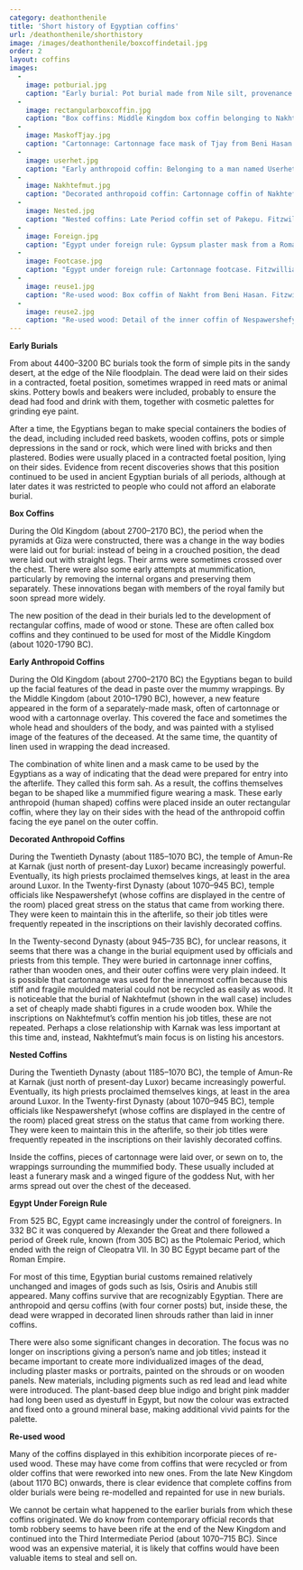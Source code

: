 ```yaml
---
category: deathonthenile
title: 'Short history of Egyptian coffins'
url: /deathonthenile/shorthistory
image: /images/deathonthenile/boxcoffindetail.jpg
order: 2
layout: coffins
images:
  -
    image: potburial.jpg
    caption: "Early burial: Pot burial made from Nile silt, provenance unknown. Fitzwilliam Museum collection: E.P.550 and E.P.549."
  -
    image: rectangularboxcoffin.jpg
    caption: "Box coffins: Middle Kingdom box coffin belonging to Nakht from Beni Hasan. Fitzwilliam Museum collection: E.68.1903."
  -
    image: MaskofTjay.jpg
    caption: "Cartonnage: Cartonnage face mask of Tjay from Beni Hasan. Fitzwilliam Museum collection: E.68.1903."
  -
    image: userhet.jpg
    caption: "Early anthropoid coffin: Belonging to a man named Userhet from Beni Hasan. Fitzwilliam Museum collection: E.88.1903."
  -
    image: Nakhtefmut.jpg
    caption: "Decorated anthropoid coffin: Cartonnage coffin of Nakhtefmut. Fitzwilliam Museum collection: E.64.1896."
  -
    image: Nested.jpg
    caption: "Nested coffins: Late Period coffin set of Pakepu. Fitzwilliam Museum collection: E.2.1869."
  - 
    image: Foreign.jpg
    caption: "Egypt under foreign rule: Gypsum plaster mask from a Roman coffin. Fitzwilliam Museum collection: E.3.1906."
  - 
    image: Footcase.jpg
    caption: "Egypt under foreign rule: Cartonnage footcase. Fitzwilliam Museum collection: E.103b.1911."
  -
    image: reuse1.jpg
    caption: "Re-used wood: Box coffin of Nakht from Beni Hasan. Fitzwilliam Museum collection: E.68.1903."
  -
    image: reuse2.jpg
    caption: "Re-used wood: Detail of the inner coffin of Nespawershefyt. Fitzwilliam Museum collection: E.1.1822."
---
```


**Early Burials**

From about 4400–3200 BC burials took the form of simple pits in the sandy desert, at the edge of the Nile floodplain. The dead were laid on their sides in a contracted, foetal position, sometimes wrapped in reed mats or animal skins. Pottery bowls and beakers were included, probably to ensure the dead had food and drink with them, together with cosmetic palettes for grinding eye paint.

After a time, the Egyptians began to make special containers the bodies of the dead, including included reed baskets, wooden coffins, pots or simple depressions in the sand or rock, which were lined with bricks and then plastered. Bodies were usually placed in a contracted foetal position, lying on their sides. Evidence from recent discoveries shows that this position continued to be used in ancient Egyptian burials of all periods, although at later dates it was restricted to people who could not afford an elaborate burial.

**Box Coffins**

During the Old Kingdom (about 2700–2170 BC), the period when the pyramids at Giza were constructed, there was a change in the way bodies were laid out for burial: instead of being in a crouched position, the dead were laid out with straight legs. Their arms were sometimes crossed over the chest. There were also some early attempts at mummification, particularly by removing the internal organs and preserving them separately. These innovations began with members of the royal family but soon spread more widely.

The new position of the dead in their burials led to the development of rectangular coffins, made of wood or stone. These are often called box coffins and they continued to be used for most of the Middle Kingdom (about 1020-1790 BC).

**Early Anthropoid Coffins**

During the Old Kingdom (about 2700–2170 BC) the Egyptians began to build up the facial features of the dead in paste over the mummy wrappings. By the Middle Kingdom (about 2010–1790 BC), however, a new feature appeared in the form of a separately-made mask, often of cartonnage or wood with a cartonnage overlay. This covered the face and sometimes the whole head and shoulders of the body, and was painted with a stylised image of the features of the deceased. At the same time, the quantity of linen used in wrapping the dead increased.

The combination of white linen and a mask came to be used by the Egyptians as a way of indicating that the dead were prepared for entry into the afterlife. They called this form sah. As a result, the coffins themselves began to be shaped like a mummified figure wearing a mask. These early anthropoid (human shaped) coffins were placed inside an outer rectangular coffin, where they lay on their sides with the head of the anthropoid coffin facing the eye panel on the outer coffin.

**Decorated Anthropoid Coffins**

During the Twentieth Dynasty (about 1185–1070 BC), the temple of Amun-Re at Karnak (just north of present-day Luxor) became increasingly powerful. Eventually, its high priests proclaimed themselves kings, at least in the area around Luxor. In the Twenty-first Dynasty (about 1070–945 BC), temple officials like Nespawershefyt (whose coffins are displayed in the centre of the room) placed great stress on the status that came from working there. They were keen to maintain this in the afterlife, so their job titles were frequently repeated in the inscriptions on their lavishly decorated coffins.

In the Twenty-second Dynasty (about 945–735 BC), for unclear reasons, it seems that there was a change in the burial equipment used by officials and priests from this temple. They were buried in cartonnage inner coffins, rather than wooden ones, and their outer coffins were very plain indeed. It is possible that cartonnage was used for the innermost coffin because this stiff and fragile moulded material could not be recycled as easily as wood. It is noticeable that the burial of Nakhtefmut (shown in the wall case) includes a set of cheaply made shabti figures in a crude wooden box. While the inscriptions on Nakhtefmut’s coffin mention his job titles, these are not repeated. Perhaps a close relationship with Karnak was less important at this time and, instead, Nakhtefmut’s main focus is on listing his ancestors.

**Nested Coffins**

During the Twentieth Dynasty (about 1185–1070 BC), the temple of Amun-Re at Karnak (just north of present-day Luxor) became increasingly powerful. Eventually, its high priests proclaimed themselves kings, at least in the area around Luxor. In the Twenty-first Dynasty (about 1070–945 BC), temple officials like Nespawershefyt (whose coffins are displayed in the centre of the room) placed great stress on the status that came from working there. They were keen to maintain this in the afterlife, so their job titles were frequently repeated in the inscriptions on their lavishly decorated coffins.

Inside the coffins, pieces of cartonnage were laid over, or sewn on to, the wrappings surrounding the mummified body. These usually included at least a funerary mask and a winged figure of the goddess Nut, with her arms spread out over the chest of the deceased.

**Egypt Under Foreign Rule**

From 525 BC, Egypt came increasingly under the control of foreigners. In 332 BC it was conquered by Alexander the Great and there followed a period of Greek rule, known (from 305 BC) as the Ptolemaic Period, which ended with the reign of Cleopatra VII. In 30 BC Egypt became part of the Roman Empire.

For most of this time, Egyptian burial customs remained relatively unchanged and images of gods such as Isis, Osiris and Anubis still appeared. Many coffins survive that are recognizably Egyptian. There are anthropoid and qersu coffins (with four corner posts) but, inside these, the dead were wrapped in decorated linen shrouds rather than laid in inner coffins.

There were also some significant changes in decoration. The focus was no longer on inscriptions giving a person’s name and job titles; instead it became important to create more individualized images of the dead, including plaster masks or portraits, painted on the shrouds or on wooden panels. New materials, including pigments such as red lead and lead white were introduced. The plant-based deep blue indigo and bright pink madder had long been used as dyestuff in Egypt, but now the colour was extracted and fixed onto a ground mineral base, making additional vivid paints for the palette.

**Re-used wood**

Many of the coffins displayed in this exhibition incorporate pieces of re-used wood. These may have come from coffins that were recycled or from older coffins that were reworked into new ones. From the late New Kingdom (about 1170 BC) onwards, there is clear evidence that complete coffins from older burials were being re-modelled and repainted for use in new burials. 

We cannot be certain what happened to the earlier burials from which these coffins originated. We do know from contemporary official records that tomb robbery seems to have been rife at the end of the New Kingdom and continued into the Third Intermediate Period (about 1070–715 BC). Since wood was an expensive material, it is likely that coffins would have been valuable items to steal and sell on.
